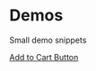 # Demos
Small demo snippets

[Add to Cart Button](https://inkfishweb.github.io/Demos/add-to-cart-button.html)
